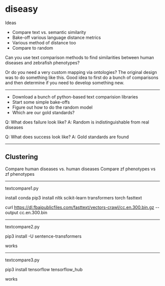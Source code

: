 diseasy
=======

Ideas

+ Compare text vs. semantic similarity
+ Bake-off various language distance metrics
+ Various method of distance too
+ Compare to random

Can you use text comparison methods to find similarities between human diseases
and zebrafish phenotypes?

Or do you need a very custom mapping via ontologies? The original design was to
do something like this. Good idea to first do a bunch of comparisons and then
determine if you need to develop something new.

----

+ Download a bunch of python-based text comparision libraries
+ Start some simple bake-offs
+ Figure out how to do the random model
+ Which are our gold standards?

Q: What does failure look like?
A: Random is indistinguishable from real diseases

Q: What does success look like?
A: Gold standards are found

-----

## Clustering

Compare human diseases vs. human diseases
Compare zf phenotypes vs zf phenotypes


---

textcompare1.py

install conda
pip3 install nltk scikit-learn transformers torch fasttext

curl https://dl.fbaipublicfiles.com/fasttext/vectors-crawl/cc.en.300.bin.gz --output cc.en.300.bin

---

textcompare2.py

pip3 install -U sentence-transformers

works

----

textcompare3.py

pip3 install tensorflow tensorflow_hub

works